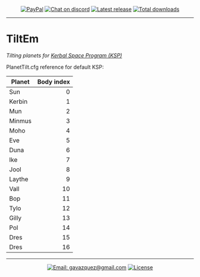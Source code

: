 <p align="center">
    <a href="https://paypal.me/gavazquez"><img src="https://img.shields.io/badge/paypal-donate-yellow.svg?style=flat&logo=paypal" alt="PayPal"/></a>
    <a href="https://discord.gg/wKVMhWQ"><img src="https://img.shields.io/discord/378456662392045571.svg?style=flat&logo=discord&label=discord" alt="Chat on discord"/></a>
    <a href="../../releases"><img src="https://img.shields.io/github/release/lunamultiplayer/tiltem.svg?style=flat&logo=github&logoColor=white" alt="Latest release" /></a>
    <a href="../../releases"><img src="https://img.shields.io/github/downloads/lunamultiplayer/tiltem/total.svg?style=flat&logo=github&logoColor=white" alt="Total downloads" /></a>
</p>

---

# TiltEm

*Tilting planets for [Kerbal Space Program (KSP)](https://kerbalspaceprogram.com)*

PlanetTilt.cfg reference for default KSP:

| Planet        | Body index    |
| ------------- |--------------:|
| Sun           | 0             |
| Kerbin        | 1             |
| Mun           | 2             |
| Minmus        | 3             |
| Moho          | 4             |
| Eve           | 5             |
| Duna          | 6             |
| Ike           | 7             |
| Jool          | 8             |
| Laythe        | 9             |
| Vall          | 10            |
| Bop           | 11            |
| Tylo          | 12            |
| Gilly         | 13            |
| Pol           | 14            |
| Dres          | 15            |
| Dres          | 16            |

---

<p align="center">
  <a href="mailto:gavazquez@gmail.com"><img src="https://img.shields.io/badge/email-gavazquez@gmail.com-blue.svg?style=flat" alt="Email: gavazquez@gmail.com" /></a>
  <a href="./LICENSE"><img src="https://img.shields.io/github/license/lunamultiplayer/LunaMultiPlayer.svg" alt="License" /></a>
</p>
